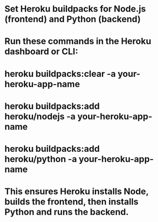 # Set Heroku buildpacks for Node.js (frontend) and Python (backend)
# Run these commands in the Heroku dashboard or CLI:
#
# heroku buildpacks:clear -a your-heroku-app-name
# heroku buildpacks:add heroku/nodejs -a your-heroku-app-name
# heroku buildpacks:add heroku/python -a your-heroku-app-name
#
# This ensures Heroku installs Node, builds the frontend, then installs Python and runs the backend.

